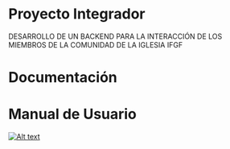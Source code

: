# Proyecto Integrador
DESARROLLO DE UN BACKEND PARA LA INTERACCIÓN DE LOS MIEMBROS DE LA COMUNIDAD DE LA IGLESIA IFGF 

# Documentación 

# Manual de Usuario
[![Alt text](https://img.youtube.com/vi/-ZNg8xB_4zs/0.jpg)](https://www.youtube.com/watch?v=-ZNg8xB_4zs)
